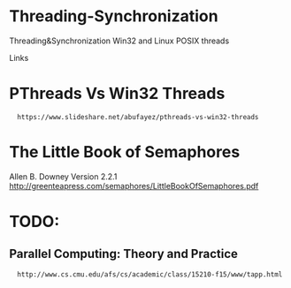 # Threading-Synchronization
Threading&amp;Synchronization  Win32 and Linux POSIX threads



Links

# PThreads Vs Win32 Threads
      https://www.slideshare.net/abufayez/pthreads-vs-win32-threads

# The Little Book of Semaphores
Allen B. Downey
Version 2.2.1
      http://greenteapress.com/semaphores/LittleBookOfSemaphores.pdf


# TODO:
  ## Parallel Computing: Theory and Practice
      http://www.cs.cmu.edu/afs/cs/academic/class/15210-f15/www/tapp.html
